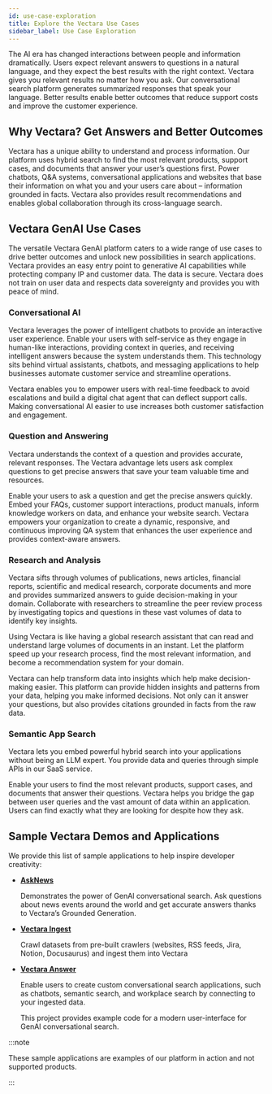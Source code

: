 ```yaml
---
id: use-case-exploration
title: Explore the Vectara Use Cases
sidebar_label: Use Case Exploration
---
```


The AI era has changed interactions between people and information dramatically. 
Users expect relevant answers to questions in a natural language, and they 
expect the best results with the right context. Vectara gives you relevant 
results no matter how you ask. Our conversational search platform generates 
summarized responses that speak your language. Better results enable better 
outcomes that reduce support costs and improve the customer experience.

## Why Vectara? Get Answers and Better Outcomes

Vectara has a unique ability to understand and process information. Our 
platform uses hybrid search to find the most relevant products, support 
cases, and documents that answer your user’s questions first. Power chatbots, 
Q&A systems, conversational applications and websites that base their 
information on what you and your users care about – information grounded in 
facts. Vectara also provides result recommendations and enables global 
collaboration through its cross-language search. 


## Vectara GenAI Use Cases

The versatile Vectara GenAI platform caters to a wide range of use 
cases to drive better outcomes and unlock new possibilities in search 
applications. Vectara provides an easy entry point to generative AI 
capabilities while protecting company IP and customer data. The data 
is secure. Vectara does not train on user data and respects data 
sovereignty and provides you with peace of mind.


### Conversational AI

Vectara leverages the power of intelligent chatbots to provide an interactive 
user experience. Enable your users with self-service as they engage in 
human-like interactions, providing context in queries, and receiving 
intelligent answers because the system understands them. This technology 
sits behind virtual assistants, chatbots, and messaging applications to 
help businesses automate customer service and streamline operations. 

Vectara enables you to empower users with real-time feedback to avoid 
escalations and build a digital chat agent that can deflect support 
calls. Making conversational AI easier to use increases both customer 
satisfaction and engagement.


### Question and Answering

Vectara understands the context of a question and provides accurate, relevant responses. 
The Vectara advantage lets users ask complex questions to get precise answers that save 
your team valuable time and resources.

Enable your users to ask a question and get the precise answers quickly. Embed your 
FAQs, customer support interactions, product manuals, inform knowledge workers on 
data, and enhance your website search. Vectara empowers your organization to create a 
dynamic, responsive, and continuous improving QA system that enhances the user 
experience and provides context-aware answers.


### Research and Analysis

Vectara sifts through volumes of publications, news articles, financial reports, 
scientific and medical research, corporate documents and more and provides 
summarized answers to guide decision-making in your domain. Collaborate with 
researchers to streamline the peer review process by investigating topics and 
questions in these vast volumes of data to identify key insights. 

Using Vectara is like having a global research assistant that can read and 
understand large volumes of documents in an instant. Let the platform speed up 
your research process, find the most relevant information, and become a 
recommendation system for your domain.

Vectara can help transform data into insights which help make decision-making 
easier. This platform can provide hidden insights and patterns from your data, 
helping you make informed decisions. Not only can it answer your questions, 
but also provides citations grounded in facts from the raw data.


### Semantic App Search

Vectara lets you embed powerful hybrid search into your applications without 
being an LLM expert. You provide data and queries through simple APIs in 
our SaaS service. 

Enable your users to find the most relevant products, support cases, and 
documents that answer their questions. Vectara helps you bridge the gap 
between user queries and the vast amount of data within an application. 
Users can find exactly what they are looking for despite how they ask.

## Sample Vectara Demos and Applications

We provide this list of sample applications to help inspire developer creativity:

* [**AskNews**](https://asknews.demo.vectara.com)

    Demonstrates the power of GenAI conversational search. Ask questions about news 
    events around the world and get accurate answers thanks to Vectara’s Grounded 
    Generation.
* [**Vectara Ingest**](https://github.com/vectara/vectara-ingest)

    Crawl datasets from pre-built crawlers (websites, RSS feeds, Jira, Notion, 
    Docusaurus) and ingest them into Vectara
* [**Vectara Answer**](https://github.com/vectara/vectara-answer)
  
    Enable users to create custom conversational search applications, such as 
    chatbots, semantic search, and workplace search by connecting to your 
    ingested data.
    
    This project provides example code for a modern user-interface for GenAI conversational search.

:::note

These sample applications are examples of our platform in action and not supported products.

:::

